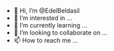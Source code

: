 - 👋 Hi, I’m @EdelBeldasil
- 👀 I’m interested in ...
- 🌱 I’m currently learning ...
- 💞️ I’m looking to collaborate on ...
- 📫 How to reach me ...

<!---
EdelBeldasil/EdelBeldasil is a ✨ special ✨ repository because its `README.md` (this file) appears on your GitHub profile.
You can click the Preview link to take a look at your changes.
--->
